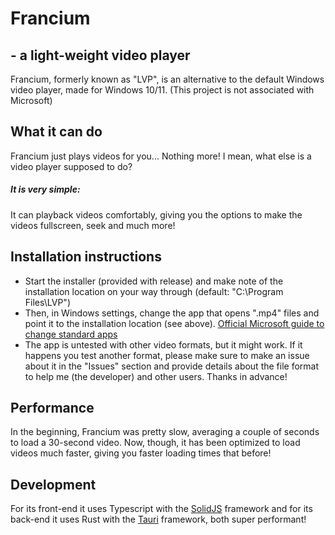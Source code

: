 # Francium
## - a light-weight video player
Francium, formerly known as "LVP", is an alternative to the default Windows video player, made for Windows 10/11. (This project is not associated with Microsoft)

## What it can do
Francium just plays videos for you... Nothing more! I mean, what else is a video player supposed to do?

##### **It is very simple:**
It can playback videos comfortably, giving you the options to make the videos fullscreen, seek and much more!

## Installation instructions
- Start the installer (provided with release) and make note of the installation location on your way through (default: "C:\Program Files\LVP")
- Then, in Windows settings, change the app that opens ".mp4" files and point it to the installation location (see above). [Official Microsoft guide to change standard apps](https://support.microsoft.com/en-us/windows/change-default-programs-in-windows-e5d82cad-17d1-c53b-3505-f10a32e1894d)
- The app is untested with other video formats, but it might work. If it happens you test another format, please make sure to make an issue about it in the "Issues" section and provide details about the file format to help me (the developer) and other users. Thanks in advance!

## Performance
In the beginning, Francium was pretty slow, averaging a couple of seconds to load a 30-second video. Now, though, it has been optimized to load videos much faster, giving you faster loading times that before!

## Development
For its front-end it uses Typescript with the [SolidJS](https://www.solidjs.com) framework and for its back-end it uses Rust with the [Tauri](https://tauri.app) framework, both super performant!